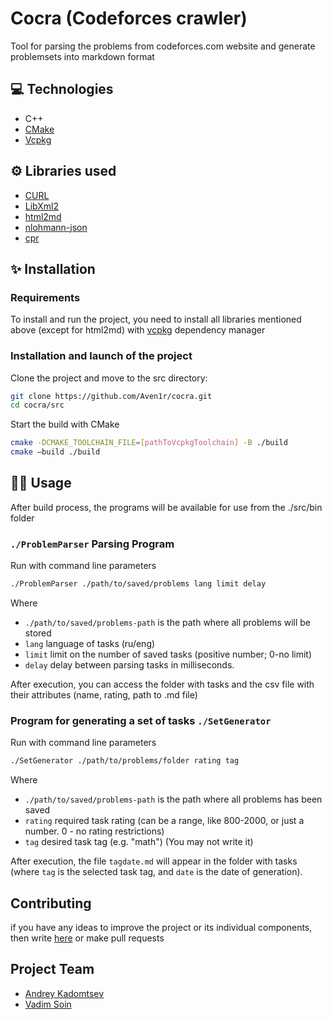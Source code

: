 # Cocra (Codeforces crawler)
Tool for parsing the problems from codeforces.com website and generate problemsets into markdown format

## 💻 Technologies
- C++
- [CMake](https://cmake.org/)
- [Vcpkg](https://vcpkg.io)
## ⚙️ Libraries used
- [CURL](https://github.com/curl/curl/)
- [LibXml2](https://github.com/GNOME/libxml2)
- [html2md](https://github.com/tim-gromeyer/html2md.git)
- [nlohmann-json](https://json.nlohmann.me/)
- [cpr](https://github.com/libcpr/cpr)

## ✨ Installation
### Requirements
To install and run the project, you need to install all libraries mentioned above (except for html2md) with [vcpkg](https://vcpkg.io) dependency manager
### Installation and launch of the project
Clone the project and move to the src directory:
```sh
git clone https://github.com/Aven1r/cocra.git
cd cocra/src
```
Start the build with CMake
```sh
cmake -DCMAKE_TOOLCHAIN_FILE=[pathToVcpkgToolchain] -B ./build
cmake –build ./build
```

## 🧑‍💻 Usage
After build process, the programs will be available for use from the ./src/bin folder
### `./ProblemParser` Parsing Program
Run with command line parameters
```sh
./ProblemParser ./path/to/saved/problems lang limit delay
```
Where 
- `./path/to/saved/problems-path` is the path where all problems will be stored 
- `lang` language of tasks (ru/eng)
- `limit` limit on the number of saved tasks (positive number; 0-no limit)
- `delay` delay between parsing tasks in milliseconds.

After execution, you can access the folder with tasks and the csv file with their attributes (name, rating, path to .md file)
### Program for generating a set of tasks `./SetGenerator`
Run with command line parameters
```sh
./SetGenerator ./path/to/problems/folder rating tag
```
Where
- `./path/to/saved/problems-path` is the path where all problems has been saved
- `rating` required task rating (can be a range, like 800-2000, or just a number. 0 - no rating restrictions)
- `tag` desired task tag (e.g. "math") (You may not write it)

After execution, the file `tagdate.md` will appear in the folder with tasks (where `tag` is the selected task tag, and `date` is the date of generation).

## Contributing
if you have any ideas to improve the project or its individual components, then write [here](https://t.me/avenircs) or make pull requests

## Project Team
- [Andrey Kadomtsev](https://github.com/Aven1r)
- [Vadim Soin](https://github.com/VadimS077)
